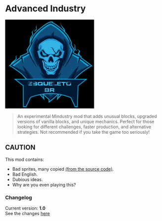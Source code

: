 # Advanced Industry

![Logo](icon.png)

> An experimental Mindustry mod that adds unusual blocks, upgraded versions of vanilla blocks, and unique mechanics. Perfect for those looking for different challenges, faster production, and alternative strategies. Not recommended if you take the game too seriously!

## CAUTION

This mod contains:

- Bad sprites, many copied [(from the source code)](https://github.com/Anuken/Mindustry/blob/master/core/assets-raw/sprites/).
- Bad English.
- Dubious ideas.
- Why are you even playing this?

### Changelog

Current version: **1.0**  
See the changes [here](Changelog.md)
